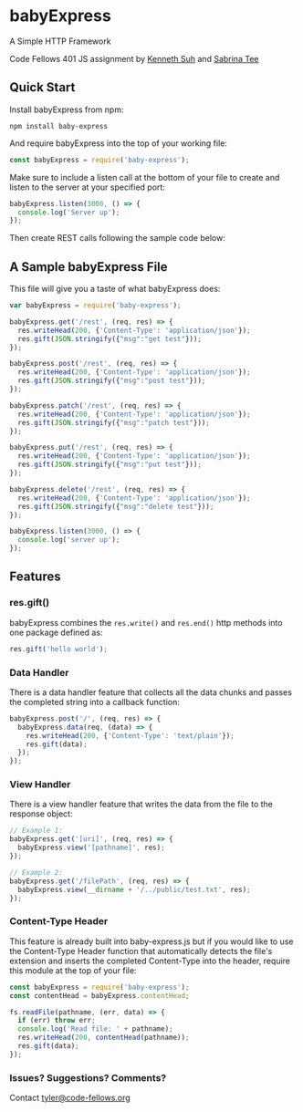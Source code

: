# babyExpress
A Simple HTTP Framework

Code Fellows 401 JS assignment by [Kenneth Suh](https://github.com/suhk) and [Sabrina Tee](https://github.com/sabbyt)

## Quick Start
Install babyExpress from npm:
```
npm install baby-express
```
And require babyExpress into the top of your working file:
```javascript
const babyExpress = require('baby-express');
```
Make sure to include a listen call at the bottom of your file to create and listen to the server at your specified port:
```javascript
babyExpress.listen(3000, () => {
  console.log('Server up');
});
```
Then create REST calls following the sample code below:

## A Sample babyExpress File
This file will give you a taste of what babyExpress does:
```javascript
var babyExpress = require('baby-express');

babyExpress.get('/rest', (req, res) => {
  res.writeHead(200, {'Content-Type': 'application/json'});
  res.gift(JSON.stringify({"msg":"get test"}));
});

babyExpress.post('/rest', (req, res) => {
  res.writeHead(200, {'Content-Type': 'application/json'});
  res.gift(JSON.stringify({"msg":"post test"}));
});

babyExpress.patch('/rest', (req, res) => {
  res.writeHead(200, {'Content-Type': 'application/json'});
  res.gift(JSON.stringify({"msg":"patch test"}));
});

babyExpress.put('/rest', (req, res) => {
  res.writeHead(200, {'Content-Type': 'application/json'});
  res.gift(JSON.stringify({"msg":"put test"}));
});

babyExpress.delete('/rest', (req, res) => {
  res.writeHead(200, {'Content-Type': 'application/json'});
  res.gift(JSON.stringify({"msg":"delete test"}));
});

babyExpress.listen(3000, () => {
  console.log('server up');
});
```

## Features
### res.gift()
babyExpress combines the ```res.write()``` and ```res.end()``` http methods into one package defined as:
```javascript
res.gift('hello world');
```

### Data Handler
There is a data handler feature that collects all the data chunks and passes the completed string into a callback function:
```javascript
babyExpress.post('/', (req, res) => {
  babyExpress.data(req, (data) => {
    res.writeHead(200, {'Content-Type': 'text/plain'});
    res.gift(data);
  });
});
```

### View Handler
There is a view handler feature that writes the data from the file to the response object:
```javascript
// Example 1:
babyExpress.get('[uri]', (req, res) => {
  babyExpress.view('[pathname]', res);
});

// Example 2:
babyExpress.get('/filePath', (req, res) => {
  babyExpress.view(__dirname + '/../public/test.txt', res);
});

```

### Content-Type Header
This feature is already built into baby-express.js but if you would like to use the Content-Type Header function that automatically detects the file's extension and inserts the completed Content-Type into the header, require this module at the top of your file:
```javascript
const babyExpress = require('baby-express');
const contentHead = babyExpress.contentHead;

fs.readFile(pathname, (err, data) => {
  if (err) throw err;
  console.log('Read file: ' + pathname);
  res.writeHead(200, contentHead(pathname));
  res.gift(data);
});
```

### Issues? Suggestions? Comments?
Contact tyler@code-fellows.org
